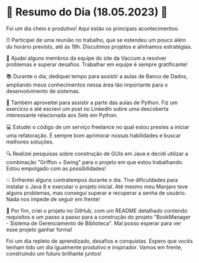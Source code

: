 # 🌟 **Resumo do Dia (18.05.2023)** 🌟

Foi um dia cheio e produtivo! Aqui estão os principais acontecimentos:

⏰ Participei de uma reunião no trabalho, que se estendeu um pouco além do horário previsto, até as 19h. Discutimos projetos e alinhamos estratégias.

🤝 Ajudei alguns membros da equipe do site da Vaccum a resolver problemas e superar desafios. Trabalhar em equipe é sempre gratificante!

📚 Durante o dia, dediquei tempo para assistir a aulas de Banco de Dados, ampliando meus conhecimentos nessa área tão importante para o desenvolvimento de sistemas.

🐍 Também aproveitei para assistir a parte das aulas de Python. Fiz um exercício e até escrevi um post no LinkedIn sobre uma descoberta interessante relacionada aos Sets em Python.

💻 Estudei o código de um serviço freelance no qual estou prestes a iniciar uma refatoração. É sempre bom aprimorar nossas habilidades e buscar melhores soluções.

🔍 Realizei pesquisas sobre construção de GUIs em Java e decidi utilizar a combinação "Griffon + Swing" para o projeto em que estou trabalhando. Estou empolgado com as possibilidades!

💥 Enfrentei alguns contratempos durante o dia. Tive dificuldades para instalar o Java 8 e executar o projeto inicial. Até mesmo meu Manjaro teve alguns problemas, mas consegui superar e recuperar a senha de usuário. Nada nos impede de seguir em frente!

🚀 Por fim, criei o projeto no GitHub, com um README detalhado contendo requisitos e um passo a passo para a construção do projeto "BookManager - Sistema de Gerenciamento de Biblioteca". Mal posso esperar para ver esse projeto ganhar forma!

Foi um dia repleto de aprendizado, desafios e conquistas. Espero que vocês tenham tido um dia igualmente produtivo e inspirador. Vamos em frente, construindo um futuro brilhante juntos!
